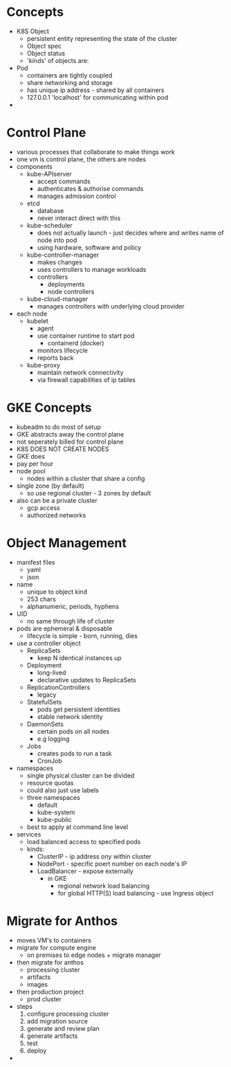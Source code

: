 # Concepts
* K8S Object
  * persistent entity representing the state of the cluster
  * Object spec
  * Object status
  * 'kinds' of objects are:
* Pod
  * containers are tightly coupled
  * share networking and storage
  * has unique ip address - shared by all containers
  * 127.0.0.1 'localhost' for communicating within pod
* 

# Control Plane
* various processes that collaborate to make things work
* one vm is control plane, the others are nodes
* components
  * kube-APIserver
    * accept commands
    * authenticates & authorise commands
    * manages admission control
  * etcd
    * database
    * never interact direct with this
  * kube-scheduler
    * does not actually launch - just decides where and writes name of node into pod
    * using hardware, software and policy
  * kube-controller-manager
    * makes changes
    * uses controllers to manage workloads
    * controllers
      * deployments
      * node controllers
  * kube-cloud-manager
    * manages controllers with underlying cloud provider
* each node
  * kubelet
    * agent
    * use container runtime to start pod
      * containerd (docker)
    * monitors lifecycle
    * reports back
  * kube-proxy
    * maintain network connectivity
    * via firewall capabilities of ip tables

# GKE Concepts
* kubeadm to do most of setup
* GKE abstracts away the control plane
* not seperately billed for control plane
* K8S DOES NOT CREATE NODES
* GKE does
* pay per hour
* node pool
  * nodes within a cluster that share a config
* single zone (by default)
  * so use regional cluster - 3 zones by default
* also can be a private cluster
  * gcp access
  * authorized networks

# Object Management
* manifest files
  * yaml
  * json
* name
  * unique to object kind
  * 253 chars
  * alphanumeric, periods, hyphens
* UID
  * no same through life of cluster
* pods are ephemeral & disposable
  * lifecycle is simple - born, running, dies
* use a controller object
  * ReplicaSets
    * keep N identical instances up
  * Deployment
    * long-lived
    * declarative updates to ReplicaSets
  * ReplicationControllers
    * legacy
  * StatefulSets
    * pods get persistent identities
    * stable network identity
  * DaemonSets
    * certain pods on all nodes
    * e.g logging
  * Jobs
    * creates pods to run a task
    * CronJob
* namespaces
  * single physical cluster can be divided
  * resource quotas
  * could also just use labels
  * three namespaces
    * default
    * kube-system
    * kube-public
  * best to apply at command line level
* services
  * load balanced access to specified pods
  * kinds:
    * ClusterIP - ip address ony within cluster
    * NodePort - specific poert number on each node's IP
    * LoadBalancer - expose externally
      * in GKE
        * regional network load balancing
        * for global HTTP(S) load balancing - use Ingress object

# Migrate for Anthos
* moves VM's to containers
* migrate for compute engine
  * on premises to edge nodes + migrate manager
* then migrate for anthos
  * processing cluster
  * artifacts
  * images
* then production project
  * prod cluster
* steps
  1. configure processing cluster
  2. add migration source
  3. generate and review plan
  4. generate artifacts
  5. test
  6. deploy
* 
